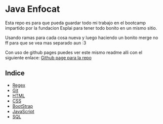 # Java Enfocat
Esta repo es para que pueda guardar todo mi trabajo en el bootcamp impartido por la fundacion Esplai para tener todo bonito en un mismo sitio.

Usando ramas para cada cosa nueva y luego haciendo un bonito merge no ff para que se vea mas separado aun :3

Con uso de github pages puedes ver este mismo readme alli con el siguiente enlace:
[Github page para la repo](https://alieneon.github.io/EnfocatJavaBootcamp/)

## Indice
- [Regex](regex)
- [Git](git)
- [HTML](html)
- [CSS](css)
- [BootStrap](bootstrap)
- [JavaScript](JS)
- [SQL](SQL)